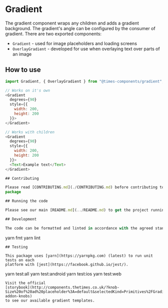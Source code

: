 # Gradient

The gradient component wraps any children and adds a gradient background. The
gradient's angle can be configured by the consumer of gradient. There are two
exported components:

* `Gradient` - used for image placeholders and loading screens
* `OverlayGradient` - developed for use when overlaying text over parts of an
  image

## How to use

```js
import Gradient, { OverlayGradient } from "@times-components/gradient";

// Works on it's own
<Gradient
  degrees={90}
  style={{
    width: 200,
    height: 200
  }}>
</Gradient>

// Works with children
<Gradient
  degrees={90}
  style={{
    width: 200,
    height: 200
  }}>
  <Text>Example text</Text>
</Gradient>

## Contributing

Please read [CONTRIBUTING.md](./CONTRIBUTING.md) before contributing to this
package

## Running the code

Please see our main [README.md](../README.md) to get the project running locally

## Development

The code can be formatted and linted in accordance with the agreed standards.
```

yarn fmt yarn lint

```
## Testing

This package uses [yarn](https://yarnpkg.com) (latest) to run unit tests on each
platform with [jest](https://facebook.github.io/jest/).
```

yarn test:all yarn test:android yarn test:ios yarn test:web

```
Visit the official
[storybook](http://components.thetimes.co.uk/?knob-Size%20of%20ad%20placeholder%3A=default&selectedKind=Primitives%2FGradient&selectedStory=Default&full=0&addons=1&stories=1&panelRight=0&addonPanel=storybooks%2Fstorybook-addon-knobs)
to see our available gradient templates.
```
